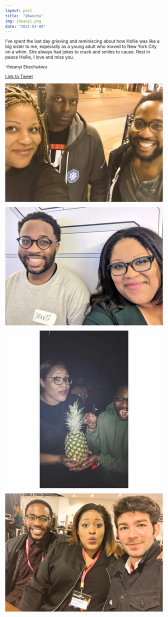 ```yaml
---
layout: post
title:  "@kwuchu"
img: iheanyi.png
date: "2021-03-08"
---
```


I’ve spent the last day grieving and reminiscing about how Hollie was like a big sister to me, especially as a young adult who moved to New York City on a whim. She always had jokes to crack and smiles to cause. Rest in peace Hollie, I love and miss you.

-Iheanyi Ekechukwu

[Link to Tweet](https://twitter.com/kwuchu/status/1368913506762960897)

![Group photo with Hollie from kwuchu's tweet](group-kwuchu-1.jpg)

![Group photo with Hollie from kwuchu's tweet](group-kwuchu-2.jpg)

![Group photo with Hollie from kwuchu's tweet](group-kwuchu-3.jpg)

![Group photo with Hollie from kwuchu's tweet](group-kwuchu-4.jpg)
